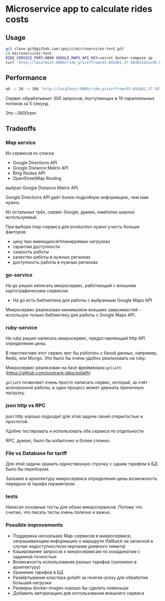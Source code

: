 # Microservice app to calculate rides costs

## Usage

```bash
git clone git@github.com:spajic/microservices-test.git
cd microservices-test
RIDE_SERVICE_PORT=9009 GOOGLE_MAPS_API_KEY=secret docker-compose up
curl 'http://localhost:9009/ride_price?from=55.691662,37.503621&to=55.809289,37.582365'
```

## Performance

```bash
ab -c 20 -n 100 'http://localhost:9009/ride_price?from=55.691662,37.503621&to=55.809289,37.582365'
```

Сервис обрабатывает 300 запросов, поступающих в 10 параллельных потоков за 5 секунд.

Это ~3600rpm.

## Tradeoffs

### Map service
Из сервисов из списка
  - Google Directions API
  - Google Distance Matrix API
  - Bing Routes API
  - OpenStreetMap Routing

выбрал Google Distance Matrix API.

Google Directions API даёт более подробную информацию, чем нам нужно.

Из остальных трёх, сервис Google, думаю, наиболее широко используемый.

При выборе map-сервиса для production нужно учесть больше факторов:
  - цену при имеющихся/планируемых нагрузках
  - гарантии доступности
  - скорость работы
  - качество работы в нужных регионах
  - доступность работы в нужных регионах

### go-service
На go решил написать микросервис, работающий с внешним картографическим сервисом.

- На go есть библиотека для работы с выбранным Google Maps API

Микросервис реализован минимумом внешних зависимостей - использую только библиотеку для работы с Google Maps API.

### ruby-service
На ruby решил написать микросервис, предоставляющий http API определения цены.

В перспективе этот сервис мог бы работать с базой данных, например, Redis, или Mongo. Это было бы очень удобно реализовать на ruby.

Микросервис реализован на базе фреймворка `goliath` (https://github.com/postrank-labs/goliath)

`goliath` позволяет очень просто написать сервис, который, за счёт асинхронной работы, в один процесс может держать приличную нагрузку.

### json http vs RPC
json http хорошо подходит для этой задачи своей открытостью и простотой.

Удобно тестировать и использовать оба сервиса по отдельности.

RPC, думаю, было бы избыточно и более сложно.

### File vs Database for tariff
Для этой задачи хранить единственную строчку с одним тарифом в БД было бы перебором.

Заложил в архитектуру микросервиса определения цены возможность передачи id тарифа параметром.

### tests
Написал основные тесты для обоих микросервисов. Потому что считаю, что писать тесты очень полезно и важно.

### Possible improvements
- Поддержка нескольких Map-сервисов в микросервисе, запрашивающем информацию о маршруте (fallback на запасной в случае недоступности/исчерпания дневного лимита)
- Кэширование запросов к микросервисам по координатам с заданной точностью
- Возможность использования разных тарифов (заложено в архитектуру)
- Хранение тарифов в БД
- Развёртывание кластера goliath за reverse-proxy для обработки большей нагрузки
- Размеры docker-images хорошо бы сделать поменьше
- Добавить авторизацию для использования внешнего сервиса
